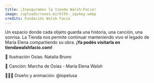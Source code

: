 ```yaml
---
title: ¡Inauguramos la tienda Walsh-Facio!
image: /uploads/reves.birhl5h-_zqskey.webp
credits: Fundación Walsh Facio
---
```

Un espacio donde cada objeto guarda una historia, una canción, una sonrisa. La Tienda nos permite continuar manteniendo vivo el legado de María Elena compartiendo su obra. **¡Ya podés visitarla en tiendawalshfacio.com!**


🧸 Ilustración Osías: Natalia Bruno


🎵 Canción: Marcha de Osías - María Elena Walsh


👩🏻‍💻 Diseño y animación: @lopelusa
